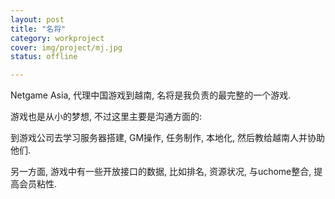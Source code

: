 ```yaml
---
layout: post 
title: "名将"
category: workproject
cover: img/project/mj.jpg
status: offline

---
```



Netgame Asia, 代理中国游戏到越南, 名将是我负责的最完整的一个游戏.

游戏也是从小的梦想, 不过这里主要是沟通方面的: 

到游戏公司去学习服务器搭建, GM操作, 任务制作, 本地化, 然后教给越南人并协助他们.

另一方面, 游戏中有一些开放接口的数据, 比如排名, 资源状况, 与uchome整合, 提高会员粘性.
